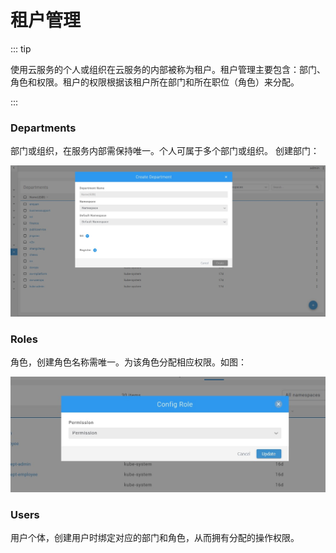 # 租户管理

::: tip

使用云服务的个人或组织在云服务的内部被称为租户。租户管理主要包含：部门、角色和权限。租户的权限根据该租户所在部门和所在职位（角色）来分配。

:::

### Departments
部门或组织，在服务内部需保持唯一。个人可属于多个部门或组织。
创建部门：

![Dingtalk_20210113104728.jpg](../tenant/images/Dingtalk_20210113104728.jpg)

### Roles
角色，创建角色名称需唯一。为该角色分配相应权限。如图：

![Dingtalk_20210113112042.jpg](../tenant/images/Dingtalk_20210113112042.jpg)


### Users
用户个体，创建用户时绑定对应的部门和角色，从而拥有分配的操作权限。